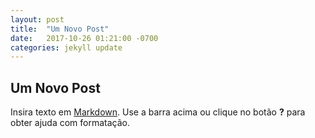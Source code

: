 ```yaml
---
layout: post
title:  "Um Novo Post"
date:   2017-10-26 01:21:00 -0700
categories: jekyll update
---
```

## Um Novo Post

Insira texto em [Markdown](http://daringfireball.net/projects/markdown/). Use a barra acima ou clique no botão **?** para obter ajuda com formatação.
